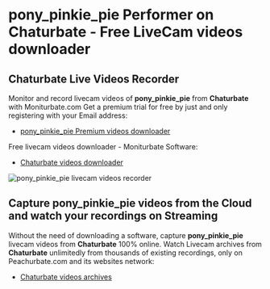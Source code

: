 # pony_pinkie_pie Performer on Chaturbate - Free LiveCam videos downloader

## Chaturbate Live Videos Recorder

Monitor and record livecam videos of **pony_pinkie_pie** from **Chaturbate** with Moniturbate.com
Get a premium trial for free by just and only registering with your Email address:
* [pony_pinkie_pie Premium videos downloader](https://moniturbate.com/request-demo-licence-key.html)

Free livecam videos downloader - Moniturbate Software:
* [Chaturbate videos downloader](https://moniturbate.com/moniturbate-download-software.html)

![pony_pinkie_pie livecam videos recorder](https://peachurnet.com/templates/moniturbate-software.png)


## Capture pony_pinkie_pie videos from the Cloud and watch your recordings on Streaming

Without the need of downloading a software, capture **pony_pinkie_pie** livecam videos from **Chaturbate** 100% online.
Watch Livecam archives from **Chaturbate** unlimitedly from thousands of existing recordings, only on Peachurbate.com and its websites network:
* [Chaturbate videos archives](https://peachurnet.com/)